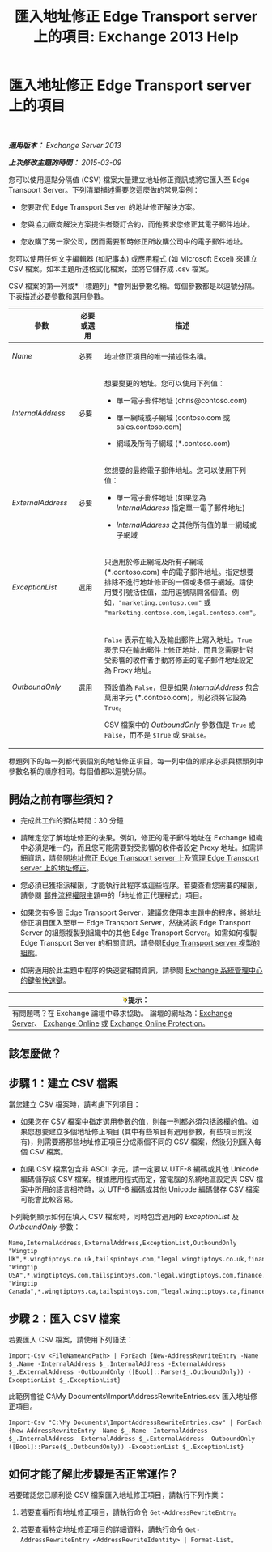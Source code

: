 ﻿---
title: '匯入地址修正 Edge Transport server 上的項目: Exchange 2013 Help'
TOCTitle: 匯入地址修正 Edge Transport server 上的項目
ms:assetid: bd0942c6-9c66-4b4c-b9bc-2f5f783def76
ms:mtpsurl: https://technet.microsoft.com/zh-tw/library/Bb331966(v=EXCHG.150)
ms:contentKeyID: 61060516
ms.date: 05/21/2018
mtps_version: v=EXCHG.150
ms.translationtype: MT
---

# 匯入地址修正 Edge Transport server 上的項目

 

_**適用版本：** Exchange Server 2013_

_**上次修改主題的時間：** 2015-03-09_

您可以使用逗點分隔值 (CSV) 檔案大量建立地址修正資訊或將它匯入至 Edge Transport Server。下列清單描述需要您這麼做的常見案例：

  - 您要取代 Edge Transport Server 的地址修正解決方案。

  - 您與協力廠商解決方案提供者簽訂合約，而他要求您修正其電子郵件地址。

  - 您收購了另一家公司，因而需要暫時修正所收購公司中的電子郵件地址。

您可以使用任何文字編輯器 (如記事本) 或應用程式 (如 Microsoft Excel) 來建立 CSV 檔案。如本主題所述格式化檔案，並將它儲存成 .csv 檔案。

CSV 檔案的第一列或*「標題列」*會列出參數名稱。每個參數都是以逗號分隔。下表描述必要參數和選用參數。


<table>
<colgroup>
<col style="width: 33%" />
<col style="width: 33%" />
<col style="width: 33%" />
</colgroup>
<thead>
<tr class="header">
<th>參數</th>
<th>必要或選用</th>
<th>描述</th>
</tr>
</thead>
<tbody>
<tr class="odd">
<td><p><em>Name</em></p></td>
<td><p>必要</p></td>
<td><p>地址修正項目的唯一描述性名稱。</p></td>
</tr>
<tr class="even">
<td><p><em>InternalAddress</em></p></td>
<td><p>必要</p></td>
<td><p>想要變更的地址。您可以使用下列值：</p>
<ul>
<li><p>單一電子郵件地址 (chris@contoso.com)</p></li>
<li><p>單一網域或子網域 (contoso.com 或 sales.contoso.com)</p></li>
<li><p>網域及所有子網域 (*.contoso.com)</p></li>
</ul></td>
</tr>
<tr class="odd">
<td><p><em>ExternalAddress</em></p></td>
<td><p>必要</p></td>
<td><p>您想要的最終電子郵件地址。您可以使用下列值：</p>
<ul>
<li><p>單一電子郵件地址 (如果您為 <em>InternalAddress</em> 指定單一電子郵件地址)</p></li>
<li><p><em>InternalAddress</em> 之其他所有值的單一網域或子網域</p></li>
</ul></td>
</tr>
<tr class="even">
<td><p><em>ExceptionList</em></p></td>
<td><p>選用</p></td>
<td><p>只適用於修正網域及所有子網域 (*.contoso.com) 中的電子郵件地址。指定想要排除不進行地址修正的一個或多個子網域。請使用雙引號括住值，並用逗號隔開各個值。例如，<code>&quot;marketing.contoso.com&quot;</code> 或 <code>&quot;marketing.contoso.com,legal.contoso.com&quot;</code>。</p></td>
</tr>
<tr class="odd">
<td><p><em>OutboundOnly</em></p></td>
<td><p>選用</p></td>
<td><p><code>False</code> 表示在輸入及輸出郵件上寫入地址。<code>True</code> 表示只在輸出郵件上修正地址，而且您需要針對受影響的收件者手動將修正的電子郵件地址設定為 Proxy 地址。</p>
<p>預設值為 <code>False</code>，但是如果 <em>InternalAddress</em> 包含萬用字元 (*.contoso.com)，則必須將它設為 <code>True</code>。</p>
<p>CSV 檔案中的 <em>OutboundOnly</em> 參數值是 <code>True</code> 或 <code>False</code>，而不是 <code>$True</code> 或 <code>$False</code>。</p></td>
</tr>
</tbody>
</table>


標題列下的每一列都代表個別的地址修正項目。每一列中值的順序必須與標頭列中參數名稱的順序相同。每個值都以逗號分隔。

## 開始之前有哪些須知？

  - 完成此工作的預估時間：30 分鐘

  - 請確定您了解地址修正的後果。例如，修正的電子郵件地址在 Exchange 組織中必須是唯一的，而且您可能需要對受影響的收件者設定 Proxy 地址。如需詳細資訊，請參閱[地址修正 Edge Transport server 上](address-rewriting-on-edge-transport-servers-exchange-2013-help.md)及[管理 Edge Transport server 上的地址修正](manage-address-rewriting-on-edge-transport-servers-exchange-2013-help.md)。

  - 您必須已獲指派權限，才能執行此程序或這些程序。若要查看您需要的權限，請參閱 [郵件流程權限](mail-flow-permissions-exchange-2013-help.md)主題中的「地址修正代理程式」項目。

  - 如果您有多個 Edge Transport Server，建議您使用本主題中的程序，將地址修正項目匯入至單一 Edge Transport Server，然後將該 Edge Transport Server 的組態複製到組織中的其他 Edge Transport Server。如需如何複製 Edge Transport Server 的相關資訊，請參閱[Edge Transport server 複製的組態](edge-transport-server-cloned-configuration-exchange-2013-help.md)。

  - 如需適用於此主題中程序的快速鍵相關資訊，請參閱 [Exchange 系統管理中心的鍵盤快速鍵](keyboard-shortcuts-in-the-exchange-admin-center-exchange-online-protection-help.md)。

<table>
<thead>
<tr class="header">
<th><img src="images/Bb124558.tip(EXCHG.150).gif" title="提示" alt="提示" />提示：</th>
</tr>
</thead>
<tbody>
<tr class="odd">
<td>有問題嗎？在 Exchange 論壇中尋求協助。 論壇的網址為：<a href="https://go.microsoft.com/fwlink/p/?linkid=60612">Exchange Server</a>、 <a href="https://go.microsoft.com/fwlink/p/?linkid=267542">Exchange Online</a> 或 <a href="https://go.microsoft.com/fwlink/p/?linkid=285351">Exchange Online Protection</a>。</td>
</tr>
</tbody>
</table>


## 該怎麼做？

## 步驟 1：建立 CSV 檔案

當您建立 CSV 檔案時，請考慮下列項目：

  - 如果您在 CSV 檔案中指定選用參數的值，則每一列都必須包括該欄的值。如果您想要建立多個地址修正項目 (其中有些項目有選用參數，有些項目則沒有)，則需要將那些地址修正項目分成兩個不同的 CSV 檔案，然後分別匯入每個 CSV 檔案。

  - 如果 CSV 檔案包含非 ASCII 字元，請一定要以 UTF-8 編碼或其他 Unicode 編碼儲存該 CSV 檔案。根據應用程式而定，當電腦的系統地區設定與 CSV 檔案中所用的語言相符時，以 UTF-8 編碼或其他 Unicode 編碼儲存 CSV 檔案可能會比較容易。

下列範例顯示如何在填入 CSV 檔案時，同時包含選用的 *ExceptionList* 及 *OutboundOnly* 參數：

    Name,InternalAddress,ExternalAddress,ExceptionList,OutboundOnly
    "Wingtip UK",*.wingtiptoys.co.uk,tailspintoys.com,"legal.wingtiptoys.co.uk,finance.wingtiptoys.co.uk,support.wingtiptoys.co.uk",True
    "Wingtip USA",*.wingtiptoys.com,tailspintoys.com,"legal.wingtiptoys.com,finance.wingtiptoys.com,support.wingtiptoys.com,corp.wingtiptoys.com",True
    "Wingtip Canada",*.wingtiptoys.ca,tailspintoys.com,"legal.wingtiptoys.ca,finance.wingtiptoys.ca,support.wingtiptoys.ca",True

## 步驟 2：匯入 CSV 檔案

若要匯入 CSV 檔案，請使用下列語法：

    Import-Csv <FileNameAndPath> | ForEach {New-AddressRewriteEntry -Name $_.Name -InternalAddress $_.InternalAddress -ExternalAddress $_.ExternalAddress -OutboundOnly ([Bool]::Parse($_.OutboundOnly)) -ExceptionList $_.ExceptionList}

此範例會從 C:\\My Documents\\ImportAddressRewriteEntries.csv 匯入地址修正項目。

    Import-Csv "C:\My Documents\ImportAddressRewriteEntries.csv" | ForEach {New-AddressRewriteEntry -Name $_.Name -InternalAddress $_.InternalAddress -ExternalAddress $_.ExternalAddress -OutboundOnly ([Bool]::Parse($_.OutboundOnly)) -ExceptionList $_.ExceptionList}

## 如何才能了解此步驟是否正常運作？

若要確認您已順利從 CSV 檔案匯入地址修正項目，請執行下列作業：

1.  若要查看所有地址修正項目，請執行命令 `Get-AddressRewriteEntry`。

2.  若要查看特定地址修正項目的詳細資料，請執行命令 `Get-AddressRewriteEntry <AddressRewriteIdentity> | Format-List`。

